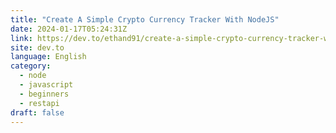 ```yaml
---
title: "Create A Simple Crypto Currency Tracker With NodeJS"
date: 2024-01-17T05:24:31Z
link: https://dev.to/ethand91/create-a-simple-crypto-currency-tracker-with-nodejs-34k0?utm_medium=RSS&utm_source=news.12bit.vn
site: dev.to
language: English
category:
  - node
  - javascript
  - beginners
  - restapi
draft: false
---
```

